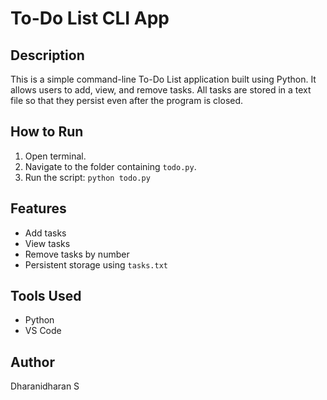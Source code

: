 # To-Do List CLI App

## Description
This is a simple command-line To-Do List application built using Python. It allows users to add, view, and remove tasks. All tasks are stored in a text file so that they persist even after the program is closed.

## How to Run
1. Open terminal.
2. Navigate to the folder containing `todo.py`.
3. Run the script: `python todo.py`

## Features
- Add tasks
- View tasks
- Remove tasks by number
- Persistent storage using `tasks.txt`

## Tools Used
- Python
- VS Code

## Author
Dharanidharan S
